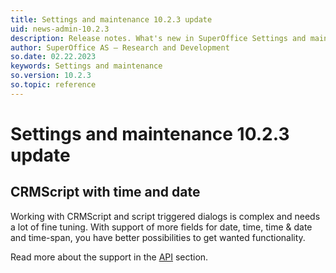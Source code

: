 ```yaml
---
title: Settings and maintenance 10.2.3 update
uid: news-admin-10.2.3
description: Release notes. What's new in SuperOffice Settings and maintenance 10.2.3
author: SuperOffice AS – Research and Development
so.date: 02.22.2023
keywords: Settings and maintenance
so.version: 10.2.3
so.topic: reference
---
```


# Settings and maintenance 10.2.3 update

## CRMScript with time and date

Working with CRMScript and script triggered dialogs is complex and needs a lot of fine tuning. With support of more fields for date, time, time & date and time-span, you have better possibilities to get wanted functionality.

Read more about the support in the [API][1] section.

<!-- Referenced links-->
[1]: ../api/index.md

<!-- Referenced images -->

